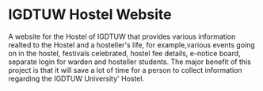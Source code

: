 # IGDTUW Hostel Website
A website for the Hostel of IGDTUW that provides various information realted to the Hostel and a hosteller's life, for example,various events going on in the hostel, festivals celebrated, hostel fee details, e-notice board, separate login for warden and hosteller students.
The major benefit of this project is that it will save a lot of time for a person to collect information regarding the IGDTUW University' Hostel.
